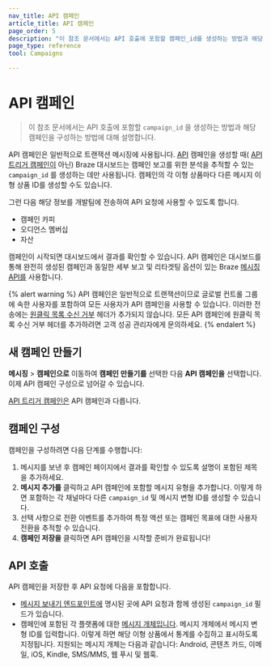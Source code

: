 ```yaml
---
nav_title: API 캠페인
article_title: API 캠페인
page_order: 5
description: "이 참조 문서에서는 API 호출에 포함할 캠페인_id를 생성하는 방법과 해당 캠페인을 구성하는 방법에 대해 설명합니다."
page_type: reference
tool: Campaigns

---
```

# API 캠페인

> 이 참조 문서에서는 API 호출에 포함할 `campaign_id` 을 생성하는 방법과 해당 캠페인을 구성하는 방법에 대해 설명합니다.

API 캠페인은 일반적으로 트랜잭션 메시징에 사용됩니다. [API]({{site.baseurl}}/user_guide/engagement_tools/campaigns/building_campaigns/delivery_types/api_triggered_delivery/) 캠페인을 생성할 때( [API 트리거 캠페인이]({{site.baseurl}}/user_guide/engagement_tools/campaigns/building_campaigns/delivery_types/api_triggered_delivery/) 아닌) Braze 대시보드는 캠페인 보고를 위한 분석을 추적할 수 있는 `campaign_id` 를 생성하는 데만 사용됩니다. 캠페인의 각 이형 상품마다 다른 메시지 이형 상품 ID를 생성할 수도 있습니다. 

그런 다음 해당 정보를 개발팀에 전송하여 API 요청에 사용할 수 있도록 합니다.
- 캠페인 카피
- 오디언스 멤버십
- 자산

캠페인이 시작되면 대시보드에서 결과를 확인할 수 있습니다. API 캠페인은 대시보드를 통해 완전히 생성된 캠페인과 동일한 세부 보고 및 리타겟팅 옵션이 있는 Braze [메시징 API를]({{site.baseurl}}/api/endpoints/messaging/) 사용합니다.

{% alert warning %}
API 캠페인은 일반적으로 트랜잭션이므로 글로벌 컨트롤 그룹에 속한 사용자를 포함하여 모든 사용자가 API 캠페인을 사용할 수 있습니다. 이러한 전송에는 [원클릭 목록 수신 거부]({{site.baseurl}}/user_guide/administrative/app_settings/email_settings/#list-unsubscribe) 헤더가 추가되지 않습니다. 모든 API 캠페인에 원클릭 목록 수신 거부 헤더를 추가하려면 고객 성공 관리자에게 문의하세요.
{% endalert %}

## 새 캠페인 만들기

**메시징** > **캠페인으로** 이동하여 **캠페인 만들기를** 선택한 다음 **API 캠페인을** 선택합니다. 이제 API 캠페인 구성으로 넘어갈 수 있습니다.

[API 트리거 캠페인은]({{site.baseurl}}/user_guide/engagement_tools/campaigns/building_campaigns/delivery_types/api_triggered_delivery/) API 캠페인과 다릅니다.

## 캠페인 구성

캠페인을 구성하려면 다음 단계를 수행합니다:

1. 메시지를 보낸 후 캠페인 페이지에서 결과를 확인할 수 있도록 설명이 포함된 제목을 추가하세요.
2. **메시지 추가를** 클릭하고 API 캠페인에 포함할 메시지 유형을 추가합니다. 이렇게 하면 포함하는 각 채널마다 다른 `campaign_id` 및 메시지 변형 ID를 생성할 수 있습니다. 
3. 선택 사항으로 전환 이벤트를 추가하여 특정 액션 또는 캠페인 목표에 대한 사용자 전환을 추적할 수 있습니다.
4. **캠페인 저장을** 클릭하면 API 캠페인을 시작할 준비가 완료됩니다!

## API 호출

API 캠페인을 저장한 후 API 요청에 다음을 포함합니다. 
- [메시지 보내기 엔드포인트에][2] 명시된 곳에 API 요청과 함께 생성된 `campaign_id` 필드가 있습니다.
- 캠페인에 포함된 각 플랫폼에 대한 [메시지 개체입니다]({{site.baseurl}}/api/objects_filters/#messaging-objects). 메시지 개체에서 메시지 변형 ID를 입력합니다. 이렇게 하면 해당 이형 상품에서 통계를 수집하고 표시하도록 지정됩니다. 지원되는 메시지 개체는 다음과 같습니다: Android, 콘텐츠 카드, 이메일, iOS, Kindle, SMS/MMS, 웹 푸시 및 웹훅.

[2]: {{site.baseurl}}/api/endpoints/messaging/#send-endpoints

